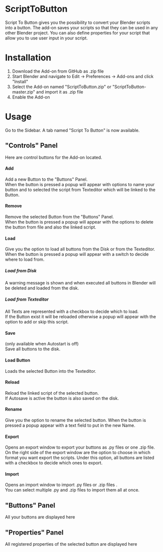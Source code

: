# ScriptToButton
Script To Button gives you the possibility to convert your Blender scripts into a button.
The add-on saves your scripts so that they can be used in any other Blender project.
You can also define properties for your script that allow you to use user input in your script.

# Installation
1. Download the Add-on from GitHub as .zip file
1. Start Blender and navigate to Edit -> Preferences -> Add-ons and click "Install"
2. Select the Add-on named "ScriptToButton.zip" or "ScriptToButton-master.zip" and import it as .zip file
3. Enable the Add-on

# Usage
Go to the Sidebar. A tab named "Script To Button" is now available.

## "Controls" Panel
Here are control buttons for the Add-on located.

#### Add
Add a new Button to the "Buttons" Panel.
<br> When the button is pressed a popup will appear with options to name your button and to selected the script from Texteditor which will be linked to the Button.

#### Remove
Remove the selected Button from the "Buttons" Panel.
<br> When the button is pressed a popup will appear with the options to delete the button from file and also the linked script.

#### Load
Give you the option to load all buttons from the Disk or from the Texteditor.
When the button is pressed a popup will appear with a switch to decide where to load from.
##### Load from Disk
A warning message is shown and when executed all buttons in Blender will be deleted and loaded from the disk.
##### Load from Texteditor
All Texts are represented with a checkbox to decide which to load.
<br> If the Button exist it will be reloaded otherwise a popup will appear with the option to add or skip this script.

#### Save 
(only available when Autostart is off)
<br> Save all buttons to the disk.

#### Load Button
Loads the selected Button into the Texteditor.

#### Reload
Reload the linked script of the selected button.
<br> If Autosave is active the button is also saved on the disk.

#### Rename
Give you the option to rename the selected button.
When the button is pressed a popup appear with a text field to put in the new Name.

#### Export
Opens an export window to export your buttons as .py files or one .zip file.
<br> On the right side of the export window are the option to choose in which format you want export the scripts. Under this option, all buttons are listed with a checkbox to decide which ones to export.

#### Import
Opens an import window to import .py files or .zip files .
<br> You can select multiple .py and .zip files to import them all at once.

## "Buttons" Panel
All your buttons are displayed here

## "Properties" Panel
All registered properties of the selected button are displayed here

